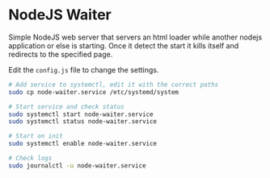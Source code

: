 # NodeJS Waiter

Simple NodeJS web server that servers an html loader while another nodejs application or else is starting. Once it detect the start it kills itself and redirects to the specified page.

Edit the `config.js` file to change the settings.

```bash
# Add service to systemctl, edit it with the correct paths
sudo cp node-waiter.service /etc/systemd/system

# Start service and check status
sudo systemctl start node-waiter.service
sudo systemctl status node-waiter.service

# Start on init
sudo systemctl enable node-waiter.service

# Check logs
sudo journalctl -u node-waiter.service
```
